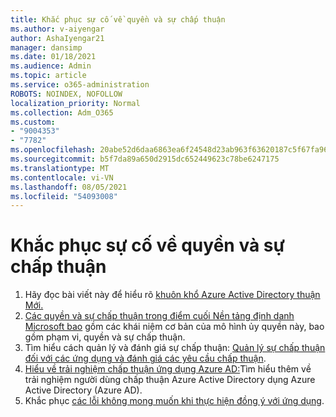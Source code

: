 ```yaml
---
title: Khắc phục sự cố về quyền và sự chấp thuận
ms.author: v-aiyengar
author: AshaIyengar21
manager: dansimp
ms.date: 01/18/2021
ms.audience: Admin
ms.topic: article
ms.service: o365-administration
ROBOTS: NOINDEX, NOFOLLOW
localization_priority: Normal
ms.collection: Adm_O365
ms.custom:
- "9004353"
- "7782"
ms.openlocfilehash: 20abe52d6daa6863ea6f24548d23ab963f63620187c5f67fa9616c0efd428b91
ms.sourcegitcommit: b5f7da89a650d2915dc652449623c78be6247175
ms.translationtype: MT
ms.contentlocale: vi-VN
ms.lasthandoff: 08/05/2021
ms.locfileid: "54093008"
---
```

# <a name="troubleshoot-permissions-and-consents"></a>Khắc phục sự cố về quyền và sự chấp thuận

1. Hãy đọc bài viết này để hiểu rõ [khuôn khổ Azure Active Directory thuận Mới.](https://docs.microsoft.com/azure/active-directory/develop/consent-framework)
1. [Các quyền và sự chấp thuận trong điểm cuối Nền tảng định danh Microsoft bao](https://docs.microsoft.com/azure/active-directory/develop/v2-permissions-and-consent) gồm các khái niệm cơ bản của mô hình ủy quyền này, bao gồm phạm vi, quyền và sự chấp thuận.
1. Tìm hiểu cách quản lý và đánh giá sự chấp thuận: [Quản lý sự chấp thuận đối với các ứng dụng và đánh giá các yêu cầu chấp thuận](https://docs.microsoft.com/azure/active-directory/manage-apps/manage-consent-requests#evaluating-a-request-for-tenant-wide-admin-consent).
1. [Hiểu về trải nghiệm chấp thuận ứng dụng Azure AD:](https://docs.microsoft.com/azure/active-directory/develop/application-consent-experience)Tìm hiểu thêm về trải nghiệm người dùng chấp thuận Azure Active Directory dụng Azure Active Directory (Azure AD).
1. Khắc phục [các lỗi không mong muốn khi thực hiện đồng ý với ứng dụng](https://docs.microsoft.com/azure/active-directory/manage-apps/application-sign-in-unexpected-user-consent-error).
